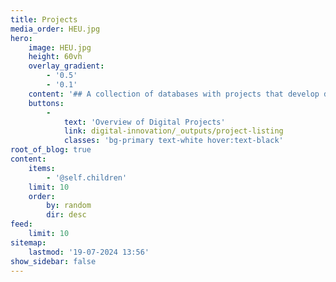 ```yaml
---
title: Projects
media_order: HEU.jpg
hero:
    image: HEU.jpg
    height: 60vh
    overlay_gradient:
        - '0.5'
        - '0.1'
    content: '## A collection of databases with projects that develop digital tools or innovations that can support the objectives of the New European Bauhaus: beautiful, sustainable and together.'
    buttons:
        -
            text: 'Overview of Digital Projects'
            link: digital-innovation/_outputs/project-listing
            classes: 'bg-primary text-white hover:text-black'
root_of_blog: true
content:
    items:
        - '@self.children'
    limit: 10
    order:
        by: random
        dir: desc
feed:
    limit: 10
sitemap:
    lastmod: '19-07-2024 13:56'
show_sidebar: false
---
```



